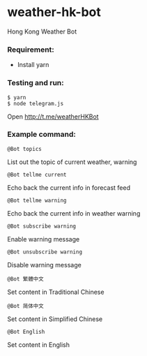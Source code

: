 # weather-hk-bot

Hong Kong Weather Bot

### Requirement:
- Install yarn

### Testing and run:
```
$ yarn
$ node telegram.js
```

Open http://t.me/weatherHKBot

### Example command:
```
@Bot topics
```

List out the topic of current weather, warning

```
@Bot tellme current
```

Echo back the current info in forecast feed

```
@Bot tellme warning
```

Echo back the current info in weather warning

```
@Bot subscribe warning
```

Enable warning message

```
@Bot unsubscribe warning
```

Disable warning message

```
@Bot 繁體中文
```

Set content in Traditional Chinese

```
@Bot 简体中文
```

Set content in Simplified Chinese

```
@Bot English
```

Set content in English
